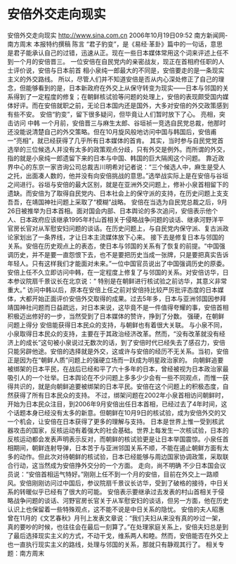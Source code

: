 # 安倍外交走向现实

安倍外交走向现实
http://www.sina.com.cn 2006年10月19日09:52 南方新闻网-南方周末
本报特约撰稿 陈言
“君子豹变”，是《易经·革卦》篇中的一句话，意思是君子能承认自己的过错，迅速从正。现在一些日本媒体常用这个词来评述上任不到一个月的安倍晋三。
一位安倍在自民党内的亲密战友，现正在首相府任职的人士评价说，安倍与日本前首
相小泉纯一郎最大的不同是，安倍要走的是一条现实主义的外交路线。
所以，尽管人们并不知道安倍是否从内心深处修正了自己的理念，但能够看到的是，日本新政府在外交上从保守转变为现实——日本与邻国的关系得到了一定程度的修复；在朝鲜核试验等问题的处理上，安倍的表现颇受国内媒体好评。而在安倍就职之前，无论日本国内还是国外，大多对安倍的外交政策感到有些不安。
安倍“豹变”，留下很多疑问，但毕竟让人们暂时放下了心。
亮相，突击访问
中韩
一个月前，安倍晋三与麻生太郎、谷垣祯一竞选自民党总裁，他那时还没能说清楚自己的外交策略。但在10月旋风般地访问中国与韩国后，安倍甫一“亮相”，就已经获得了几乎所有日本媒体的首肯。
其实，当时参与自民党党首选举的三位候选人并没有太多的政策观点分歧，只有外交是例外。而所谓的外交，指的就是小泉纯一郎遗留下来的日本与中国、韩国的巨大隔阂这个问题。
靠近政界中心的东京一家咨询公司总裁吉川明希对记者说：“三个候选人中，麻生是受人之托，出面凑人数的，他并没有向安倍挑战的意思。”选举战实际上是在安倍与谷垣之间进行。谷垣与安倍的最大区别，就是在亚洲外交问题上，修补小泉首相留下的遗缺。而安倍为了取得自民党内、日本社会上的保守派的支持，在历史问题上支支吾吾，在靖国神社问题上采取了“模糊”战略。
安倍在当选为自民党总裁之后，9月26日被推举为日本首相。面对国会内部、日本舆论的多次追问，安倍表示他个人、日本政府应该继承1995年村山首相关于侵略战争问题的谈话、继承河野洋平官房长官对从军慰安妇问题的谈话。在历史问题上，与自民党内保守派、复古派政论家划出了一条界线，才让日本主流媒体放下心来。
接下去是修复日本与邻国的关系。安倍在历史观点上的表态，使日本与邻国的关系有了恢复的前提。“中国强调历史，并不是要一直怨恨下去，也不是要把历史当成一张牌，只是要把真实告诉年轻人。只有这样我们才能面对未来。”一位中国官员说出了中国强调历史的原委。
安倍上任不久立即访问中韩，在一定程度上修复了与邻国的关系。对安倍访华，日本参议院扇千景议长在北京说：“ 特别是在朝鲜进行核试验之前访华，其意义非常重大。”
访问中韩以后，原本在安倍上任之前对安倍持比较严厉批评态度的日本媒体，大都开始正面评价安倍外交取得的成果。过去5年多，日本与亚洲邻国因参拜靖国神社问题而日益疏远，对日本来说，这毕竟不是一件值得夸耀的事，安倍首相积极迈出修好的一步，当然受到了日本媒体的赞许，挣到了分数。
强硬，在朝鲜问题上得分
安倍能获得日本民众的支持，与朝鲜也有着很大关联。
与小泉不同，小泉取得日本民众的支持，主要在于其政治经济改革。然而，“没有改革就没有经济上的成长”这句被小泉说过无数次的话，到了安倍时代已经失去了感召力，安倍只能另辟他途。安倍的选择就是外交，这或许与安倍的经历不无关系。当初，安倍正是因为在“朝鲜人质”问题上的强硬立场而一跃成为明星政治家的。
向朝鲜追要被绑架的日本平民，在战后已经和平了六十多年的日本，曾经被视为日本政治家最吸引人的一个壮举。日本舆论在不少问题上多多少少会有一些不同观点，而惟一获得共识的，就是向朝鲜追要被绑架的日本平民。安倍在这个问题上的积极态度，自然获得了所有日本民众的支持。
不过，绑架问题在2002年小泉首相访问朝鲜时，开始为日本民众注目，到2006年9月安倍出任日本首相，已经过去了4年时间，这个话题本身已经没有太多的新意。但朝鲜在10月9日的核试验，成为安倍外交的又一个机会，让安倍在日本获得了更多的理解与支持。
日本是世界上惟一受到核武器攻击的国家，反核运动有着强大的社会基础。世界上每发生一次核试验，日本的反核运动都会发表声明表示反对，而朝鲜的核试验更是让日本举国震惊。小泉任首相期间，朝鲜连射导弹，日本苦于与亚洲邻国关系不顺，不能在遏止朝鲜方面有太多的动作。但此次对待朝鲜的核试验，日本已经能够与周边国家协调政策，采取联合行动，这当然成为安倍挣外交分的一个方面。
走向，尚不明确
不少日本国会议员说：“安倍首相运气特好。”刚刚上任不到一个月的安倍，目前在外交上一路顺风。安倍刚刚访问过中国后，参议院扇千景议长访华，受到了破格的接待，中日关系的转暖似乎已经有了很大的可能。
安倍表示要继承过去发表的村山首相关于侵略战争问题的谈话、河野官房长官关于从军慰安妇的谈话，但另一方面，他在历史认识上也保留着一些特殊观点，这不能不说是中日关系的隐忧。
安倍的夫人昭惠曾在11月的《文艺春秋》月刊上发表文章说：“我们夫妇从来没有真的吵过一架，真的要吵的时候，也往往会在最后一刻算了。”在处理家庭关系上，安倍夫妇总是到了最后选择现实主义的方式，不动干戈，维系两人和睦。然而，安倍能否在外交上也一直执行现实主义的路线，处理与邻国的关系，那就只有静观其行了。
相关专题：南方周末 

